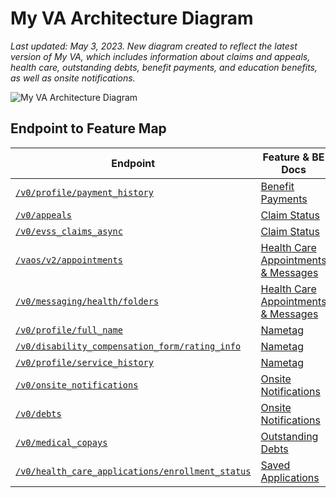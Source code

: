# My VA Architecture Diagram
_Last updated: May 3, 2023. New diagram created to reflect the latest version of My VA, which includes information about claims and appeals, health care, outstanding debts, benefit payments, and education benefits, as well as onsite notifications._

![My VA Architecture Diagram](https://user-images.githubusercontent.com/534756/236293186-88497a33-cd3f-4dd9-99d8-5f94717c507e.png)

## Endpoint to Feature Map

| Endpoint | Feature & BE Docs | 
| -------- | ------- |
| [`/v0/profile/payment_history`](https://department-of-veterans-affairs.github.io/va-digital-services-platform-docs/api-reference/#/profile/getPaymentHistory) | [Benefit Payments](https://github.com/department-of-veterans-affairs/va.gov-team-sensitive/blob/master/products/identity-personalization/my-va/benefits_payments/backend_documentation.md) |
| [`/v0/appeals`](https://department-of-veterans-affairs.github.io/va-digital-services-platform-docs/api-reference/#/benefits_status/getAppeals) | [Claim Status](https://github.com/department-of-veterans-affairs/va.gov-team-sensitive/blob/master/products/identity-personalization/my-va/claim_status/backend_documentation.md) |
| [`/v0/evss_claims_async`](https://department-of-veterans-affairs.github.io/va-digital-services-platform-docs/api-reference/#/) | [Claim Status](https://github.com/department-of-veterans-affairs/va.gov-team-sensitive/blob/master/products/identity-personalization/my-va/claim_status/backend_documentation.md) |
| [`/vaos/v2/appointments`](https://department-of-veterans-affairs.github.io/va-digital-services-platform-docs/api-reference/#/appointments/getAppointments) | [Health Care Appointments & Messages](https://github.com/department-of-veterans-affairs/va.gov-team-sensitive/blob/master/products/identity-personalization/my-va/health_care/backend_documentation.md) |
| [`/v0/messaging/health/folders`](https://department-of-veterans-affairs.github.io/va-digital-services-platform-docs/api-reference/#/secure_messaging/foldersIndex) | [Health Care Appointments & Messages](https://github.com/department-of-veterans-affairs/va.gov-team-sensitive/blob/master/products/identity-personalization/my-va/health_care/backend_documentation.md) |
| [`/v0/profile/full_name`](https://department-of-veterans-affairs.github.io/va-digital-services-platform-docs/api-reference/#/profile/getFullName) | [Nametag](https://github.com/department-of-veterans-affairs/va.gov-team-sensitive/blob/master/products/identity-personalization/my-va/nametag/backend_documentation.md) |
| [`/v0/disability_compensation_form/rating_info`](https://department-of-veterans-affairs.github.io/va-digital-services-platform-docs/api-reference/#/form_526/getRatingInfo) | [Nametag](https://github.com/department-of-veterans-affairs/va.gov-team-sensitive/blob/master/products/identity-personalization/my-va/nametag/backend_documentation.md) |
| [`/v0/profile/service_history`](https://department-of-veterans-affairs.github.io/va-digital-services-platform-docs/api-reference/#/profile/getServiceHistory) | [Nametag](https://github.com/department-of-veterans-affairs/va.gov-team-sensitive/blob/master/products/identity-personalization/my-va/nametag/backend_documentation.md) |
| [`/v0/onsite_notifications`](https://department-of-veterans-affairs.github.io/va-digital-services-platform-docs/api-reference/#/my_va) | [Onsite Notifications](https://github.com/department-of-veterans-affairs/va.gov-team-sensitive/blob/master/products/identity-personalization/my-va/onsite_notifications/technical-overview.md) |
| [`/v0/debts`](https://department-of-veterans-affairs.github.io/va-digital-services-platform-docs/api-reference/#/debts/getDebts) | [Onsite Notifications](https://github.com/department-of-veterans-affairs/va.gov-team-sensitive/blob/master/products/identity-personalization/my-va/outstanding_debts/backend_documentation.md) |
| [`/v0/medical_copays`](https://department-of-veterans-affairs.github.io/va-digital-services-platform-docs/api-reference/#/medical_copays/getMedicalCopays) | [Outstanding Debts](https://github.com/department-of-veterans-affairs/va.gov-team-sensitive/blob/master/products/identity-personalization/my-va/outstanding_debts/backend_documentation.md) |
| [`/v0/health_care_applications/enrollment_status`](https://department-of-veterans-affairs.github.io/va-digital-services-platform-docs/api-reference/#/benefits_forms/enrollmentStatusHealthCareApplication) | [Saved Applications](https://github.com/department-of-veterans-affairs/va.gov-team-sensitive/blob/master/products/identity-personalization/my-va/saved_applications/backend_documentation.md) |
